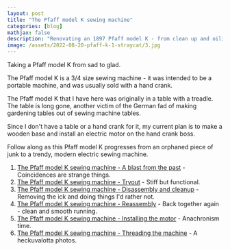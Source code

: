```yaml
---
layout: post
title: "The Pfaff model K sewing machine"
categories: [blog]
mathjax: false
description: "Renovating an 1897 Pfaff model K - from clean up and oiling, through a new base, to an electric motor."
image: /assets/2022-08-20-pfaff-k-1-straycat/3.jpg
---
```

Taking a Pfaff model K from sad to glad.

The Pfaff model K is a 3/4 size sewing machine - it was intended to be a portable machine, and was usually sold with a hand crank.

The Pfaff model K that I have here was originally in a table with a treadle.  The table is long gone, another victim of the German fad of making gardening tables out of sewing machine tables.

Since I don't have a table or a hand crank for it, my current plan is to make a wooden base and install an electric motor on the hand crank boss.

Follow along as this Pfaff model K progresses from an orphaned piece of junk to a trendy, modern electric sewing machine.

1. [The Pfaff model K sewing machine - A blast from the past](pfaff-k-1-straycat) - Coincidences are strange things.
2. [The Pfaff model K sewing machine - Tryout](pfaff-k-2) - Stiff but functional.
3. [The Pfaff model K sewing machine - Disassembly and cleanup](pfaff-k-3-cleanup) - Removing the ick and doing things I'd rather not.
4. [The Pfaff model K sewing machine - Reassembly](pfaff-k-4-reassembly) - Back together again - clean and smooth running.
5. [The Pfaff model K sewing machine - Installing the motor](pfaff-k-5-motor) - Anachronism time.
6. [The Pfaff model K sewing machine - Threading the machine](pfaff-k-6-threading) - A heckuvalotta photos.

